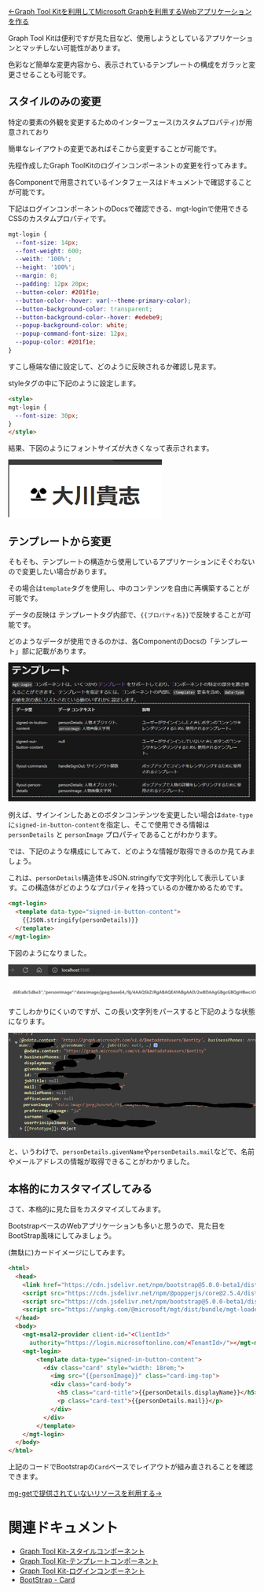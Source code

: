 [←Graph Tool Kitを利用してMicrosoft Graphを利用するWebアプリケーションを作る](./3-using-toolkit.md)

Graph Tool Kitは便利ですが見た目など、使用しようとしているアプリケーションとマッチしない可能性があります。

色彩など簡単な変更内容から、表示されているテンプレートの構成をガラッと変更させることも可能です。

## スタイルのみの変更

特定の要素の外観を変更するためのインターフェース(カスタムプロパティ)が用意されており

簡単なレイアウトの変更であればそこから変更することが可能です。

先程作成したGraph ToolKitのログインコンポーネントの変更を行ってみます。

各Componentで用意されているインタフェースはドキュメントで確認することが可能です。

下記はログインコンポーネントのDocsで確認できる、mgt-loginで使用できるCSSのカスタムプロパティです。

``` css
mgt-login {
  --font-size: 14px;
  --font-weight: 600;
  --weith: '100%';
  --height: '100%';
  --margin: 0;
  --padding: 12px 20px;
  --button-color: #201f1e;
  --button-color--hover: var(--theme-primary-color);
  --button-background-color: transparent;
  --button-background-color--hover: #edebe9;
  --popup-background-color: white;
  --popup-command-font-size: 12px;
  --popup-color: #201f1e;
}
```

すこし極端な値に設定して、どのように反映されるか確認し見ます。

styleタグの中に下記のように設定します。

``` html
<style>
mgt-login {
  --font-size: 30px;
}
</style>
```

結果、下図のようにフォントサイズが大きくなって表示されます。

![結果](./.attachments/4/2021-11-10-23-30-06.png)

## テンプレートから変更

そもそも、テンプレートの構造から使用しているアプリケーションにそぐわないので変更したい場合があります。

その場合は`template`タグを使用し、中のコンテンツを自由に再構築することが可能です。

データの反映は テンプレートタグ内部で、`{{プロパティ名}}`で反映することが可能です。

どのようなデータが使用できるのかは、各ComponentのDocsの「テンプレート」部に記載があります。

![ドキュメントより](./.attachments/4/2021-11-10-23-47-43.png)

例えば、サインインしたあとのボタンコンテンツを変更したい場合は`date-type`に`signed-in-button-content`を指定し、そこで使用できる情報は `personDetails` と `personImage` プロパティであることがわかります。

では、下記のような構成にしてみて、どのような情報が取得できるのか見てみましょう。

これは、`personDetails`構造体をJSON.stringifyで文字列化して表示しています。この構造体がどのようなプロパティを持っているのか確かめるためです。

``` html
<mgt-login>
  <template data-type="signed-in-button-content">
    {{JSON.stringify(personDetails)}}
  </template>
</mgt-login>
```

下図のようになりました。

![結果](./.attachments/4/2021-11-10-23-52-08.png)

すこしわかりにくいのですが、この長い文字列をパースすると下記のような状態になります。

![パース](./.attachments/4/2021-11-10-23-56-33.png)

と、いうわけで、`personDetails.givenName`や`personDetails.mail`などで、名前やメールアドレスの情報が取得できることがわかりました。

## 本格的にカスタマイズしてみる

さて、本格的に見た目をカスタマイズしてみます。

BootstrapベースのWebアプリケーションも多いと思うので、見た目をBootStrap風味にしてみましょう。

(無駄に)カードイメージにしてみます。

``` html
<html>
  <head>
    <link href="https://cdn.jsdelivr.net/npm/bootstrap@5.0.0-beta1/dist/css/bootstrap.min.css" rel="stylesheet" integrity="sha384-giJF6kkoqNQ00vy+HMDP7azOuL0xtbfIcaT9wjKHr8RbDVddVHyTfAAsrekwKmP1" crossorigin="anonymous">
    <script src="https://cdn.jsdelivr.net/npm/@popperjs/core@2.5.4/dist/umd/popper.min.js" integrity="sha384-q2kxQ16AaE6UbzuKqyBE9/u/KzioAlnx2maXQHiDX9d4/zp8Ok3f+M7DPm+Ib6IU" crossorigin="anonymous"></script>
    <script src="https://cdn.jsdelivr.net/npm/bootstrap@5.0.0-beta1/dist/js/bootstrap.min.js" integrity="sha384-pQQkAEnwaBkjpqZ8RU1fF1AKtTcHJwFl3pblpTlHXybJjHpMYo79HY3hIi4NKxyj" crossorigin="anonymous"></script>
    <script src="https://unpkg.com/@microsoft/mgt/dist/bundle/mgt-loader.js"></script>
  </head>
  <body>
    <mgt-msal2-provider client-id="<ClientId>"
      authority="https://login.microsoftonline.com/<TenantId>/"></mgt-msal2-provider>
    <mgt-login>
        <template data-type="signed-in-button-content">
          <div class="card" style="width: 18rem;">
            <img src="{{personImage}}" class="card-img-top">
            <div class="card-body">
              <h5 class="card-title">{{personDetails.displayName}}</h5>
              <p class="card-text">{{personDetails.mail}}</p>
            </div>
          </div>
        </template>
    </mgt-login>
  </body>
</html>
```

上記のコードでBootstrapの`Card`ベースでレイアウトが組み直されることを確認できます。

[mg-getで提供されていないリソースを利用する→](./5-use-mgt-get.md)

# 関連ドキュメント

* [Graph Tool Kit-スタイルコンポーネント](https://docs.microsoft.com/ja-jp/graph/toolkit/customize-components/style?view=graph-rest-1.0)
* [Graph Tool Kit-テンプレートコンポーネント](https://docs.microsoft.com/ja-jp/graph/toolkit/customize-components/templates?view=graph-rest-1.0)
* [Graph Tool Kit-ログインコンポーネント](https://docs.microsoft.com/ja-jp/graph/toolkit/components/login?context=graph%2Fapi%2F1.0&view=graph-rest-1.0)
* [BootStrap - Card](https://getbootstrap.jp/docs/5.0/components/card/)